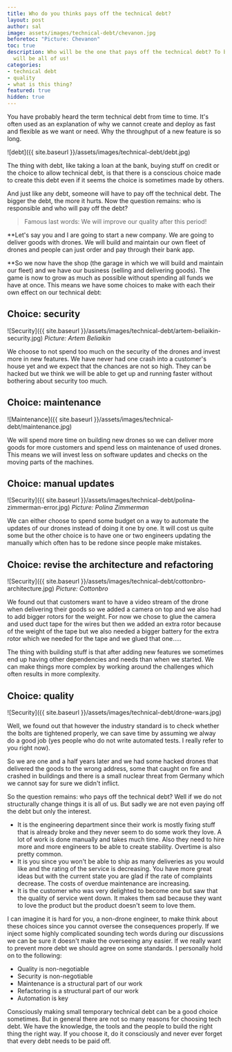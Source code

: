 ```yaml
---
title: Who do you thinks pays off the technical debt?
layout: post
author: sal
image: assets/images/technical-debt/chevanon.jpg
beforetoc: "Picture: Chevanon"
toc: true
description: Who will be the one that pays off the technical debt? To be honest it
  will be all of us!
categories:
- technical debt
- quality
- what is this thing?
featured: true
hidden: true
---
```


You have probably heard the term technical debt from time to time. It's often used as an explanation of why we cannot create and deploy as fast and flexible as we want or need. Why the throughput of a new feature is so long.

![debt]({{ site.baseurl }}/assets/images/technical-debt/debt.jpg)

The thing with debt, like taking a loan at the bank, buying stuff on credit or the choice to allow technical debt, is that there is a conscious choice made to create this debt even if it seems the choice is sometimes made by others.

And just like any debt, someone will have to pay off the technical debt. The bigger the debt, the more it hurts. Now the question remains: who is responsible and who will pay off the debt?

> Famous last words: We will improve our quality after this period!

**Let's say you and I are going to start a new company. We are going to deliver goods with drones. We will build and maintain our own fleet of drones and people can just order and pay through their bank app.

**So we now have the shop (the garage in which we will build and maintain our fleet) and we have our business (selling and delivering goods). The game is now to grow as much as possible without spending all funds we have at once. This means we have some choices to make with each their own effect on our technical debt:

## Choice: security

![Security]({{ site.baseurl }}/assets/images/technical-debt/artem-beliaikin-security.jpg)
*Picture: Artem Beliaikin*

We choose to not spend too much on the security of the drones and invest more in new features. We have never had one crash into a customer's house yet and we expect that the chances are not so high. They can be hacked but we think we will be able to get up and running faster without bothering about security too much.

## Choice: maintenance

![Maintenance]({{ site.baseurl }}/assets/images/technical-debt/maintenance.jpg)

We will spend more time on building new drones so we can deliver more goods for more customers and spend less on maintenance of used drones. This means we will invest less on software updates and checks on the moving parts of the machines.

## Choice: manual updates

![Security]({{ site.baseurl }}/assets/images/technical-debt/polina-zimmerman-error.jpg)
*Picture: Polina Zimmerman*

We can either choose to spend some budget on a way to automate the updates of our drones instead of doing it one by one. It will cost us quite some but the other choice is to have one or two engineers updating the manually which often has to be redone since people make mistakes.

## Choice: revise the architecture and refactoring

![Security]({{ site.baseurl }}/assets/images/technical-debt/cottonbro-architecture.jpg)
*Picture: Cottonbro*

We found out that customers want to have a video stream of the drone when delivering their goods so we added a camera on top and we also had to add bigger rotors for the weight. For now we chose to glue the camera and used duct tape for the wires but then we added an extra rotor because of the weight of the tape but we also needed a bigger battery for the extra rotor which we needed for the tape and we glued that one…..

The thing with building stuff is that after adding new features we sometimes end up having other dependencies and needs than when we started. We can make things more complex by working around the challenges which often results in more complexity.

## Choice: quality

![Security]({{ site.baseurl }}/assets/images/technical-debt/drone-wars.jpg)

Well, we found out that however the industry standard is to check whether the bolts are tightened properly, we can save time by assuming we alway do a good job (yes people who do not write automated tests. I really refer to you right now).

So we are one and a half years later and we had some hacked drones that delivered the goods to the wrong address, some that caught on fire and crashed in buildings and there is a small nuclear threat from Germany which we cannot say for sure we didn't inflict.

So the question remains: who pays off the technical debt?
Well if we do not structurally change things it is all of us. But sadly we are not even paying off the debt but only the interest.

* It is the engineering department since their work is mostly fixing stuff that is already broke and they never seem to do some work they love. A lot of work is done manually and takes much time. Also they need to hire more and more engineers to be able to create stability. Overtime is also pretty common.
* It is you since you won't be able to ship as many deliveries as you would like and the rating of the service is decreasing. You have more great ideas but with the current state you are glad if the rate of complaints decrease. The costs of overdue maintenance are increasing.
* It is the customer who was very delighted to become one but saw that the quality of service went down. It makes them sad because they want to love the product but the product doesn't seem to love them.


I can imagine it is hard for you, a non-drone engineer, to make think about these choices since you cannot oversee the consequences properly. If we inject some highly complicated sounding tech words during our discussions we can be sure it doesn't make the overseeing any easier. If we really want to prevent more debt we should agree on some standards. I personally hold on to the following:

* Quality is non-negotiable
* Security is non-negotiable
* Maintenance is a structural part of our work
* Refactoring is a structural part of our work
* Automation is key

Consciously making small temporary technical debt can be a good choice sometimes. But in general there are not so many reasons for choosing tech debt. We have the knowledge, the tools and the people to build the right thing the right way. If you choose it, do it consciously and never ever forget that every debt needs to be paid off.
